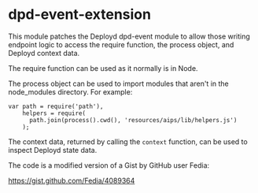 dpd-event-extension
===================

This module patches the Deployd dpd-event module to allow those
writing endpoint logic to access the require function, the process
object, and Deployd context data.

The require function can be used as it normally is in Node.

The process object can be used to import modules that aren't
in the node_modules directory. For example:

    var path = require('path'),
        helpers = require(
          path.join(process().cwd(), 'resources/aips/lib/helpers.js')
        );

The context data, returned by calling the `context` function, can
be used to inspect Deployd state data.

The code is a modified version of a Gist by GitHub user Fedia:

https://gist.github.com/Fedia/4089364

